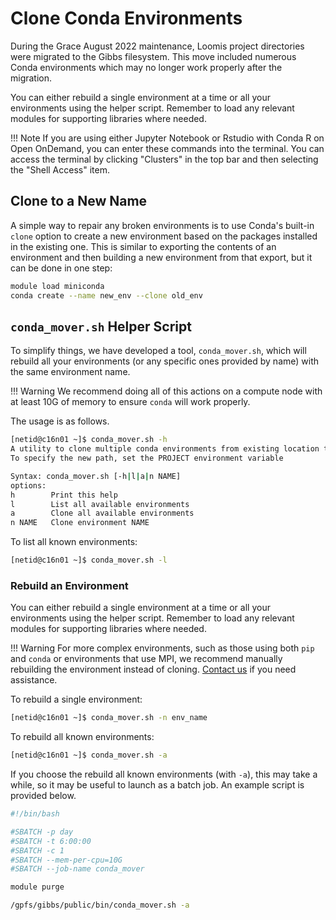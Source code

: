 # Clone Conda Environments

During the Grace August 2022 maintenance, Loomis project directories were migrated to the Gibbs filesystem.
This move included numerous Conda environments which may no longer work properly after the migration.


You can either rebuild a single environment at a time or all your environments using the helper script. 
Remember to load any relevant modules for supporting libraries where needed.

!!! Note
    If you are using either Jupyter Notebook or Rstudio with Conda R on Open OnDemand, you can enter these commands into the terminal.
    You can access the terminal by clicking "Clusters" in the top bar and then selecting the "Shell Access" item.

## Clone to a New Name

A simple way to repair any broken environments is to use Conda's built-in `clone` option to create a new environment based on the packages installed in the existing one.
This is similar to exporting the contents of an environment and then building a new environment from that export, but it can be done in one step:

```sh
module load miniconda
conda create --name new_env --clone old_env
```

## `conda_mover.sh` Helper Script

To simplify things, we have developed a tool, `conda_mover.sh`, which will rebuild all your environments (or any specific ones provided by name) with the same environment name.

!!! Warning
    We recommend doing all of this actions on a compute node with at least 10G of memory to ensure `conda` will work properly.

The usage is as follows.

```sh
[netid@c16n01 ~]$ conda_mover.sh -h
A utility to clone multiple conda environments from existing location to the new project space
To specify the new path, set the PROJECT environment variable

Syntax: conda_mover.sh [-h|l|a|n NAME]
options:
h        Print this help
l        List all available environments
a        Clone all available environments
n NAME   Clone environment NAME
```

To list all known environments:

```sh
[netid@c16n01 ~]$ conda_mover.sh -l
```

### Rebuild an Environment

You can either rebuild a single environment at a time or all your environments using the helper script. 
Remember to load any relevant modules for supporting libraries where needed.

!!! Warning
    For more complex environments, such as those using both `pip` and `conda` or environments that use MPI,
    we recommend manually rebuilding the environment instead of cloning. [Contact us](/#get-help) if you need assistance.

To rebuild a single environment:

```sh
[netid@c16n01 ~]$ conda_mover.sh -n env_name
```

To rebuild all known environments:

```sh
[netid@c16n01 ~]$ conda_mover.sh -a
```

If you choose the rebuild all known environments (with `-a`), this may take a while, so it may be useful to launch as a batch job.
An example script is provided below.

```sh
#!/bin/bash

#SBATCH -p day
#SBATCH -t 6:00:00
#SBATCH -c 1
#SBATCH --mem-per-cpu=10G
#SBATCH --job-name conda_mover

module purge

/gpfs/gibbs/public/bin/conda_mover.sh -a

```
